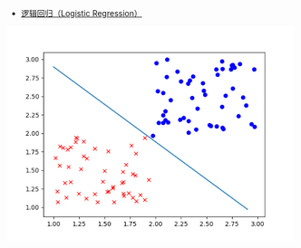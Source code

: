 - [逻辑回归（Logistic Regression）](http://www.wuyueqiu.top/2018/11/03/logistic-regression/)

![](https://github.com/hf136/models/raw/master/docs/images/logis-reg.png)
